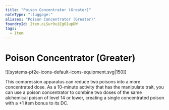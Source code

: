 ```yaml
---
title: "Poison Concentrator (Greater)"
noteType: ":luggage:"
aliases: "Poison Concentrator (Greater)"
foundryId: Item.oLSur9uiEg0IupDW
tags:
  - Item
---
```


# Poison Concentrator (Greater)
![[systems-pf2e-icons-default-icons-equipment.svg|150]]

This compression apparatus can reduce two poisons into a more concentrated dose. As a 10-minute activity that has the manipulate trait, you can use a poison concentrator to combine two doses of the same alchemical poison of level 14 or lower, creating a single concentrated poison with a +1 item bonus to its DC.
